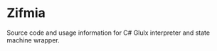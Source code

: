 Zifmia
======

Source code and usage information for C# Glulx interpreter and state machine wrapper.
